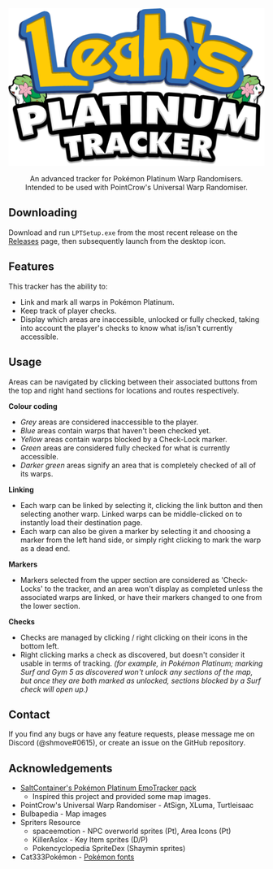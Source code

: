 <p align="center"><img src="https://github.com/shmove/LeahsPlatinumTracker/blob/master/Resources/Pictures/Logo.png" width="600"></p>
<p align="center">An advanced tracker for Pokémon Platinum Warp Randomisers.<br />Intended to be used with PointCrow's Universal Warp Randomiser.</p>

## Downloading
Download and run `LPTSetup.exe` from the most recent release on the [Releases](https://github.com/shmove/LeahsPlatinumTracker/releases) page, then subsequently launch from the desktop icon.

## Features
This tracker has the ability to:
- Link and mark all warps in Pokémon Platinum.
- Keep track of player checks.
- Display which areas are inaccessible, unlocked or fully checked, taking into account the player's checks to know what is/isn't currently accessible.

## Usage
Areas can be navigated by clicking between their associated buttons from the top and right hand sections for locations and routes respectively.	<br />

<b>Colour coding</b>
- *Grey* areas are considered inaccessible to the player.
- *Blue* areas contain warps that haven't been checked yet.
- *Yellow* areas contain warps blocked by a Check-Lock marker.
- *Green* areas are considered fully checked for what is currently accessible.
- *Darker green* areas signify an area that is completely checked of all of its warps.

<b>Linking</b>
- Each warp can be linked by selecting it, clicking the link button and then selecting another warp. Linked warps can be middle-clicked on to instantly load their destination page. <br />
- Each warp can also be given a marker by selecting it and choosing a marker from the left hand side, or simply right clicking to mark the warp as a dead end.

<b>Markers</b>
- Markers selected from the upper section are considered as 'Check-Locks' to the tracker, and an area won't display as completed unless the associated warps are linked, or have their markers changed to one from the lower section.

<b>Checks</b>
- Checks are managed by clicking / right clicking on their icons in the bottom left. 
- Right clicking marks a check as discovered, but doesn't consider it usable in terms of tracking. <em>(for example, in Pokémon Platinum; marking Surf and Gym 5 as discovered won't unlock any sections of the map, but once they are both marked as unlocked, sections blocked by a Surf check will open up.)</em>

## Contact
If you find any bugs or have any feature requests, please message me on Discord (@shmove#0615), or create an issue on the GitHub repository.

## Acknowledgements
- [SaltContainer's Pokémon Platinum EmoTracker pack](https://github.com/SaltContainer/PokemonPlatinumMapRandoTracker)
	- Inspired this project and provided some map images.
- PointCrow's Universal Warp Randomiser - AtSign, XLuma, Turtleisaac
- Bulbapedia - Map images
- Spriters Resource
	- spaceemotion - NPC overworld sprites (Pt), Area Icons (Pt)
	- KillerAslox - Key Item sprites (D/P)
	- Pokencyclopedia SpriteDex (Shaymin sprites)
- Cat333Pokémon - [Pokémon fonts](http://www.victoryroad.net/showthread.php?t=1507)
